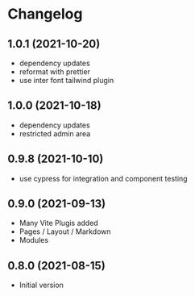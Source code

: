 # Changelog

## 1.0.1 (2021-10-20)
- dependency updates
- reformat with prettier
- use inter font tailwind plugin

## 1.0.0 (2021-10-18)
- dependency updates
- restricted admin area

## 0.9.8 (2021-10-10)
- use cypress for integration and component testing

## 0.9.0 (2021-09-13)
- Many Vite Plugis added
- Pages / Layout / Markdown
- Modules

## 0.8.0 (2021-08-15)
- Initial version
